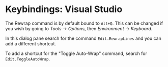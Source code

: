 # Keybindings: Visual Studio #

The Rewrap command is by default bound to `Alt+Q`. This can be changed if you wish by going to *Tools* -> *Options*, then *Environment* -> *Keyboard*. 

In this dialog pane search for the command `Edit.RewrapLines` and you can add a different shortcut. 

To add a shortcut for the "Toggle Auto-Wrap" command, search for `Edit.ToggleAutoWrap`.
